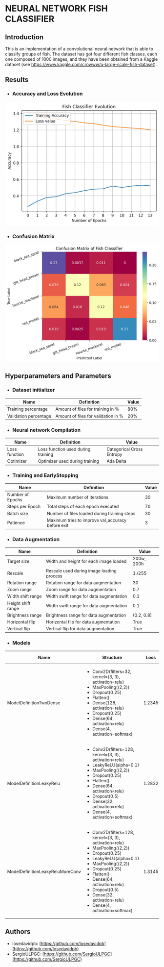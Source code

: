 # NEURAL NETWORK FISH CLASSIFIER

## Introduction

This is an implementation of a convolutional neural network that is able to classify groups of fish.
The dataset has got four different fish classes, each one composed of 1000 images, and they have been
obtained from a Kaggle dataset (see https://www.kaggle.com/crowww/a-large-scale-fish-dataset).

## Results

* ### Accuracy and Loss Evolution

![Accuracy and Loss Evolution](images/plot_accuracy_loss.jpg "Accuracy and Loss Evolution")

* ### Confusion Matrix

![Confusion Matrix](images/plot_confusion_matrix.jpg "Confusion Matrix")

## Hyperparameters and Parameters

* ### Dataset initializer
  
| Name  | Definition | Value |
| ----  | ---------- | ----- | 
| Training percentage | Amount of files for training in % | 80% |
| Validation percentage | Amount of files for validation in % | 20% |

* ### Neural network Compilation

| Name  | Definition | Value |
| ----  | ---------- | ----- |
| Loss function | Loss function used during training | Categorical Cross Entropy |
| Optimizer | Optimizer used during training | Ada Delta |

* ### Training and EarlyStopping

| Name  | Definition | Value |
| ----  | ---------- | ----- |
| Number of Epochs | Maximum number of iterations | 30 |
| Steps per Epoch  | Total steps of each epoch executed | 70 |
| Batch size | Number of files loaded during training steps | 30 |
| Patience   | Maximum tries to improve val_accuracy before exit | 3 |

* ### Data Augmentation

| Name  | Definition | Value |
| ----  | ---------- | ----- |
| Target size | Width and height for each image loaded | 200w, 200h |
| Rescale | Rescale used during image loading process | 1./255 |
| Rotation range | Rotation range for data augmentation | 30 |
| Zoom range | Zoom range for data augmentation | 0.7 |
| Width shift range | Width swift range for data augmentation | 0.1 | 
| Height shift range | Width swift range for data augmentation | 0.1 |
| Brightness range | Brightness range for data augmentation | (0.2, 0.8) |
| Horizontal flip | Horizontal flip for data augmentation | True |
| Vertical flip | Vertical flip for data augmentation | True |

* ### Models

| Name | Structure | Loss | Accuracy | Validation Loss | Validation Accuracy |
| ---- | --------- | ---- | -------- | --------------- | ------------------- |
| ModelDefinitionTwoDense | <ul><li>Conv2D(filters=32, kernel=(3, 3), activation=relu)</li> <li>MaxPooling((2,2))</li> <li>Dropout(0.25)</li> <li>Flatten()</li> <li>Dense(128, activation=relu)</li> <li>Dropout(0.25)</li> <li>Dense(64, activation=relu)</li> <lI>Dense(4, activation=softmax)</li></ul>| 1.2345 | 0.4949 | 1.0191 | 0.6875 |
| ModelDefinitionLeakyRelu | <ul><li>Conv2D(filters=128, kernel=(3, 3), activation=relu)</li> <li>LeakyReLU(alpha=0.1)</li> <li>MaxPooling((2,2))</li> <li>Dropout(0.25)</li> <li>Flatten()</li> <li>Dense(64, activation=relu)</li> <li>Dropout(0.5)</li> <li>Dense(32, activation=relu)</li> <li>Dense(4, activation=softmax)</li></ul> | 1.2832 | 0.4655 | 1.0627 | 0.6625 |
| ModelDefinitionLeakyReluMoreConv | <ul><li>Conv2D(filters=128, kernel=(3, 3), activation=relu)</li> <li>MaxPooling((2,2))</li> <li>Dropout(0.25)</li> <li>LeakyReLU(alpha=0.1)</li> <li>MaxPooling((2,2))</li> <li>Dropout(0.25)</li> <li>Flatten()</li> <li>Dense(64, activation=relu)</li> <li>Dropout(0.5)</li> <li>Dense(32, activation=relu)</li> <li>Dense(4, activation=softmax)</li></ul> | 1.3145 | 0.3952 | 1.1267 | 0.6525 |

## Authors

- losedavidpb: [https://github.com/losedavidpb](https://github.com/losedavidpb)
- SergioULPGC: [https://github.com/SergioULPGC](https://github.com/SergioULPGC)
